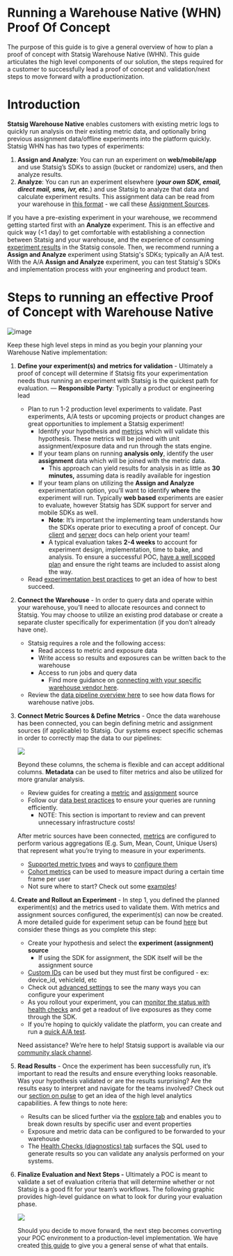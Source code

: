 # Running a Warehouse Native (WHN) Proof Of Concept

The purpose of this guide is to give a general overview of how to plan a proof of concept with Statsig Warehouse Native (WHN). This guide articulates the high level components of our solution, the steps required for a customer to successfully lead a proof of concept and validation/next steps to move forward with a productionization.

# Introduction

**Statsig Warehouse Native** enables customers with existing metric logs to quickly run analysis on their existing metric data, and optionally bring previous assignment data/offline experiments into the platform quickly. Statsig WHN has has two types of experiments:

1. **Assign and Analyze**: You can run an experiment on **web/mobile/app** and use Statsig’s SDKs to assign (bucket or randomize) users, and then analyze results.
2. **Analyze**: You can run an experiment elsewhere (**_your own SDK, email, direct mail, sms, ivr, etc._**) and use Statsig to analyze that data and calculate experiment results. This assignment data can be read from your warehouse in [this format](/statsig-warehouse-native/data-sources#assignment-sources) - we call these [Assignment Sources](/statsig-warehouse-native/guides/assignment-sources).

If you have a pre-existing experiment in your warehouse, we recommend getting started first with an **Analyze** experiment. This is an effective and quick way (<1 day) to get comfortable with establishing a connection between Statsig and your warehouse, and the experience of consuming [experiment results](/statsig-warehouse-native/guides/pulse) in the Statsig console. Then, we recommend running a **Assign and Analyze** experiment using Statsig's SDKs; typically an A/A test. With the A/A **Assign and Analyze** experiment, you can test Statsig's SDKs and implementation process with your engineering and product team.

# Steps to running an effective Proof of Concept with Warehouse Native

![image](https://github.com/statsig-io/docs/assets/31516123/723b6c60-7151-4716-8970-0e52c391991d)

Keep these high level steps in mind as you begin your planning your Warehouse Native implementation:

1. **Define your experiment(s) and metrics for validation** - Ultimately a proof of concept will determine if Statsig fits your experimentation needs thus running an experiment with Statsig is the quickest path for evaluation. — **Responsible Party**: Typically a product or engineering lead

   - Plan to run 1-2 production level experiments to validate. Past experiments, A/A tests or upcoming projects or product changes are great opportunities to implement a Statsig experiment!
     - Identify your hypothesis and [metrics](/statsig-warehouse-native/guides/metrics) which will validate this hypothesis. These metrics will be joined with unit assignment/exposure data and run through the stats engine.
     - If your team plans on running **analysis only**, identify the user **assignment** data which will be joined with the metric data.
       - This approach can yield results for analysis in as little as **30 minutes,** assuming data is readily available for ingestion
     - If your team plans on utilizing the **Assign and Analyze** experimentation option, you’ll want to identify **where** the experiment will run. Typically **web based** experiments are easier to evaluate, however Statsig has SDK support for server and mobile SDKs as well.
       - **Note**: It’s important the implementing team understands how the SDKs operate prior to executing a proof of concept. Our [client](/client/introduction) and [server](/server/introduction) docs can help orient your team!
       - A typical evaluation takes **2-4 weeks** to account for experiment design, implementation, time to bake, and analysis. To ensure a successful POC, [have a well scoped plan](/guides/running-a-poc#phase-0-scope--prepare-your-poc) and ensure the right teams are included to assist along the way.
   - Read [experimentation best practices](https://statsig.com/blog/product-experimentation-best-practices) to get an idea of how to best succeed.

1. **Connect the Warehouse** - In order to query data and operate within your warehouse, you’ll need to allocate resources and connect to Statsig. You may choose to utilize an existing prod database or create a separate cluster specifically for experimentation (if you don’t already have one).
   - Statsig requires a role and the following access:
     - Read access to metric and exposure data
     - Write access so results and exposures can be written back to the warehouse
     - Access to run jobs and query data
       - Find more guidance on [connecting with your specific warehouse vendor here](/statsig-warehouse-native/guides/connect).
   - Review the [data pipeline overview here](/statsig-warehouse-native/pipeline-overview) to see how data flows for warehouse native jobs.
1. **Connect Metric Sources & Define Metrics** - Once the data warehouse has been connected, you can begin defining metric and assignment sources (if applicable) to Statsig. Our systems expect specific schemas in order to correctly map the data to our pipelines:

   ![](https://gist.github.com/assets/125311112/4fa8c5e2-c19f-4ef6-be70-f31b61170e7c)

   Beyond these columns, the schema is flexible and can accept additional columns. **Metadata** can be used to filter metrics and also be utilized for more granular analysis.

   - Review guides for creating a [metric](/statsig-warehouse-native/configuration/metric-sources) and [assignment](/statsig-warehouse-native/configuration/assignment-sources) source
   - Follow our [data best practices](/statsig-warehouse-native/guides/best-practices) to ensure your queries are running efficiently.
     - NOTE: This section is important to review and can prevent unnecessary infrastructure costs!

   After metric sources have been connected, [metrics](/statsig-warehouse-native/guides/metrics#configuring-your-metric) are configured to perform various aggregations (E.g. Sum, Mean, Count, Unique Users) that represent what you’re trying to measure in your experiments.

   - [Supported metric types](/statsig-warehouse-native/guides/metrics#supported-metric-types) and ways to [configure them](/statsig-warehouse-native/guides/metrics#configuring-your-metric)
   - [Cohort metrics](/statsig-warehouse-native/features/cohort-metrics) can be used to measure impact during a certain time frame per user
   - Not sure where to start? Check out some [examples](/statsig-warehouse-native/guides/metrics#example-metrics)!

1. **Create and Rollout an Experiment** - In step 1, you defined the planned experiment(s) and the metrics used to validate them. With metrics and assignment sources configured, the experiment(s) can now be created. A more detailed guide for experiment setup can be found [here](/statsig-warehouse-native/guides/experiments) but consider these things as you complete this step:

   - Create your hypothesis and select the **experiment (assignment) source**
     - If using the SDK for assignment, the SDK itself will be the assignment source
   - [Custom IDs](/guides/experiment-on-custom-id-types) can be used but they must first be configured - ex: device_id, vehicleId, etc
   - Check out [advanced settings](/statsig-warehouse-native/guides/experiments#advanced-settings) to see the many ways you can configure your experiment
   - As you rollout your experiment, you can [monitor the status with health checks](/statsig-warehouse-native/features/monitor-an-experiment) and get a readout of live exposures as they come through the SDK.
   - If you’re hoping to quickly validate the platform, you can create and run a [quick A/A test](/statsig-warehouse-native/guides/AATest).

   Need assistance? We’re here to help! Statsig support is available via our [community slack channel](https://statsig.com/slack).

1. **Read Results** - Once the experiment has been successfully run, it’s important to read the results and ensure everything looks reasonable. Was your hypothesis validated or are the results surprising? Are the results easy to interpret and navigate for the teams involved? Check out our [section on pulse](/statsig-warehouse-native/guides/pulse) to get an idea of the high level analytics capabilities. A few things to note here:
   - Results can be sliced further via the [explore tab](/statsig-warehouse-native/guides/pulse#explore) and enables you to break down results by specific user and event properties
   - Exposure and metric data can be configured to be forwarded to your warehouse
   - The [Health Checks (diagnostics) tab](/statsig-warehouse-native/guides/pulse#health-checks) surfaces the SQL used to generate results so you can validate any analysis performed on your systems.
1. **Finalize Evaluation and Next Steps -** Ultimately a POC is meant to validate a set of evaluation criteria that will determine whether or not Statsig is a good fit for your team’s workflows. The following graphic provides high-level guidance on what to look for during your evaluation phase.

   ![](https://gist.github.com/assets/125311112/c5f86db5-6bf9-4a5e-9709-ede36384b3ca)

   Should you decide to move forward, the next step becomes converting your POC environment to a production-level implementation. We have created [this guide](/guides/production) to give you a general sense of what that entails.

